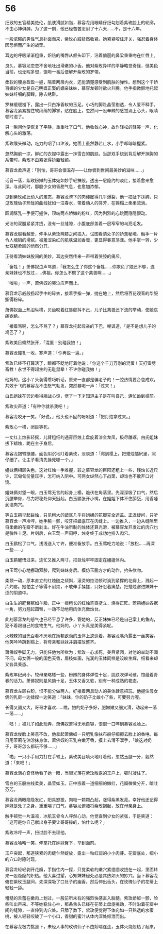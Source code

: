 # 56

细致的五官精美绝伦，肌肤滑腻如脂，慕容龙用眼睛仔细勾划着紫玫脸上的轮廓，不由心神俱醉。为了这一刻，他已经苦苦忍耐了十六天……不，是十六年。

一股浓郁的男性气息扑面而来，紫玫心脏猛然收紧。她紧紧咬住牙关，强忍着身体因恐惧而产生的战栗。

耳边的呼吸渐渐粗重，炽热的嘴唇从额头印下，沿着俏丽的鼻梁重重吻在红唇上。

良久，慕容龙恋恋不舍地吐出滑嫩的小舌。他对紫玫异样的平静略觉奇怪，但美色当前，也无暇多想，饱吻一番后便解开紫玫的罗带。

柔软的腰身盈盈一握，隔着两层内衣，还能清楚感受到肌肤的弹性。想到这个千娇百媚的少女是自己明媒正娶的嫡亲妹妹，慕容龙顿时欲火升腾。他手指微颤地托起妹妹纤细的脚踝，除去绣鞋。

罗袜缓缓褪下，露出一只白净香软的玉足。小巧的脚趾晶莹剔透，令人爱不释手。慕容龙紧紧握住软绵绵的脚掌，贴在脸上，忽然间一股辛辣的感觉涌上心头，眼睛顿时湿了。

只一瞬间他便恢复了平静，重重吐了口气，他收敛心神，故作轻松的轻笑一声，化解心头的激荡。

紫玫喉头微动，吃力的咽了口津液，她面上虽然静若止水，小手却暗暗握紧。

忽然胸前一凉，鲜红的衣襟中露出一抹雪白的肌肤。当那双手绕到背后解开抹胸的系带时，紫玫不由紧张得娇躯轻颤。

慕容龙柔声道：「别怕，哥哥会很温存——让你尝到世间最美妙的滋味……」

话音一落，紫玫粉嫩的玉体宛如妙手轻抹般，透出一层隐约的淡红，接着愈来愈深。与此同时，那股少女的香甜气息，也愈加浓郁。

见到紫玫如此动人的羞态，慕容龙胯下的肉棒胀得几乎爆裂，他一把扯下抹胸，只见玫瑰仙子玲珑的曲线犹如一汪春水，带着动人的芬芳，在锦榻上柔柔流淌。

圆润酥乳一手便可握住，顶端两点娇嫩的粉红，因为剧烈的心跳而隐隐颤动。

光洁的双腿紧紧并拢，没有一丝缝隙，小腹底部盖着一层窄窄的乌亮毛发。

慕容龙越看越爱，伸手从紫玫两膝之间插入，试图看清处子的娇羞秘境。触手一片令人魂销的滑腻，被羞涩染红的肌肤温润香暖，更显得春意荡漾。他手掌一转，少女双腿柔顺的悄然分开。

正待看清妹妹股间的美妙，耳边突然传来一声带着哭腔的痛斥。

「畜牲！」萧佛奴泣声骂道，「我怎么生了你这个畜牲……你欺负了娘还不够，连亲妹妹也不放过……佛祖，你怎么不劈了这个禽兽啊……」

「嗤啦」一声，萧佛奴的哭泣应声而止。

慕容龙示威般扬起手中的碎衣，接着手指一弹，抛在地上，然后将百花观音的华服撕得粉碎。

萧佛奴面上热泪纵横，贝齿咬着红唇颤抖不己，儿子比禽兽还下流的举动，使她哀痛欲绝。

「接着骂啊，怎么不骂了？」慕容龙托起母亲的下巴，嘲讽道，「是不是想儿子的鸡巴了？」

紫玫美目倏然张开，「混蛋！别碰我娘！」

慕容龙瞳孔一收，寒声道：「你再说一遍。」

紫玫已经不打算活了，眼都不眨地盯着他说：「你这个千刀万剐的混蛋！天打雷劈畜牲！永世不得超生的无耻鼠辈！不许你碰我娘！」

他妈的，这小丫头装得乖巧听话，原来一直都是骗老子的！一腔热情要合卺成欢，共效于飞的慕容龙不由怒气勃发，突然暴喝一声：「过来！」

白氏姐妹在旁边看得胆战心惊，愣了一下才知道主子是在叫自己，连忙跪到榻前。

紫玫尖声道：「有种你就杀我吧！」

慕容龙咬牙一笑，「好说。」他头也不回的吩咐道：「把灯烛拿过来。」

紫玫心一横，闭目等死。

一丈红上烛影轻摇，儿臂粗细的通宵巨烛上盘旋着漆金龙凤，极尽雕琢。白氏姐妹拔下蜡烛，跪在主子身后。

慕容龙抱臂挺腰，面色阴沉地盯着紫玫，淡淡道：「爬到榻上，把蜡烛插屄里，照仔细了。让主子看清先操死哪一个。」

姐妹俩相顾失色，这对红烛一手难握，较之慕容龙的巨阳还粗上一些，残烛长近尺许，沉甸甸份量压手，怎可纳入阴中。可两女纵然心下战栗，却谁也不敢开口讨饶。

姐妹俩对望一眼，白玉莺无言的起身上榻，跪伏在角落里。先深深吸了口气，然后沉腰举臀，尽力将秘处仰天挺起。白玉鹂张开小嘴，在姐姐下体不住舔舐，用香唾润湿肉穴。

等白玉鹂举起巨烛，只见粗大的蜡底几乎将姐姐的花瓣完全遮盖。正迟疑间，只听慕容龙一声冷哼，她手腕一颤，咬牙把蜡底压在肉缝上。一边推入，一边从缝隙里将柔嫩的花瓣不断剥出。好在牛油所制的烛体还算光滑，被慕容龙开发过的肉穴也是弹性十足。片刻后，白玉莺一声闷哼，烛身终于成功地挤入肉穴。

白玉鹂松了口气，浅浅送入寸许，便准备放手。白玉莺吃力地说：「放松……再深一些……」

白玉鹂醒悟过来，连忙又推入两寸，把巨烛牢牢固定在姐姐体内。

白玉莺小心地挪动双膝，爬到妹妹身后。模仿玉鹂方才的动作，抬头欲吻。

柔颈一动，原本直立的红烛随之倾斜，滚烫的烛油顿时淌到紧撑的花瓣上，溅起一片灼疼。她怕主子等得不耐烦，不敢伸手揉搓，只好忍着痛楚，把蜡烛塞进妹妹干涩的阴道中。

白生生的肥臀腻如羊脂，正中一根粗长的红烛笔直挺立，烧得正旺。莺鹂姐妹各据一角，努力翘起圆臀，一动不动地用肉体充做烛台。

此刻慕容龙的怒气也已经平息了许多，管她的，反正妹妹已经是自己案上的鱼肉，犯不着跟自己的食物生气。他妈的，小丫头真是美得紧呢。

火辣辣的目光百看不厌地在娇艳欲滴的玉体上逡巡着，慕容龙嘴角露出一丝笑容。他笑吟吟跳到榻上，将母亲和妹妹并肩摆放整齐。

萧佛奴手脚无力，只能任他为所欲为；紫玫一心求死，美目紧闭，对他的举动不闻不问。母女俩一般的国色天香，眉枝如画，光润的玉体同样是皎皎生辉，细看来却又各具美态。

紫玫年纪尚小，较母亲略矮一些，粉嫩的身体弹性十足，肌肤吹弹可破，饱蕴着青春的活力。萧佛奴则是风韵十足，玉体又香又软，别有一种成熟的艳态。

慕容龙左顾右盼，恨不能分做两人，好搂着两具动人的美体肆意把玩。他握住母女俩的乳房一边揉捏一边笑道：「妹妹，你的奶子比娘小了些，可要努力喔。

长得又圆又大，哥哥才喜欢……瞧，娘的奶子多好，肥嫩嫩又细又滑，动起来一荡一荡……」

「呸！」被儿子如此玩弄，萧佛奴羞得无地自容，恨恨一口啐到慕容龙脸上。

慕容龙俊脸上笑意不改，他拿起萧佛奴一只肥乳像抹布般仔细擦去脸上的香唾。每日用茉莉花油涂抹身体，萧佛奴的玉乳白嫩芳香，摸上去滑不溜手，「娘这对奶子，哥哥怎么都玩不够……」

「啪」一只小手用力打在手臂上，紫玫美目喷火地盯着他，忽然玉腿一分，毅然道：「来吧！」

慕容龙满心奇怪地看了她一眼，当眼光落在紫玫敞露的玉户上，顿时凝住了。

雪白的玉股曲线柔美，晶莹如玉。正中嵌着一道细细的嫩红，花瓣微微分开，暗吐芬芳。

慕容龙两眼隐隐发红，阳具怒振，肉粒一颗颗凸起，涨得紫黑发亮。幸好他还记得妹妹是处子之身，重重喘了口气，慕容龙俯腰将紫玫抱起，放在母亲身上。

触手顿觉一片温凉，冰肌玉骨令人呯然心动。他觉查到少女的紧张，于是笑道：「这可是你自己献出身子要让哥哥操的，怕什么呢？」

紫玫冷哼一声，扭过脸不去理他。

慕容龙哈哈一笑，伸掌托在妹妹臀下，举到面前。

玉户突起，那道狭紧的肉缝乍然绽放，露出一粒红润的小小肉芽。花瓣底处，细小的穴口时隐时现。

慕容龙轻轻剥开花瓣，手指往内一探，只觉柔软的嫩穴紧绷绷收拢在一起，里面转来一股隐隐的炽热。他大喜过望，心知妹妹秘处必是其热如火的妙穴。当下慕容龙俯在紫玫玉腿间，先深深吸了口处子的幽香，然后伸出舌头，在玫瑰仙子的花蒂上轻轻一舔。

粗糙的舌蕾在嫩肉上划过，一股前所未有的强烈快感直入脑髓。紫玫娇躯一颤，险些叫出声来。不等她稳住心神，那条舌头已经在花蒂上盘旋挑动，不时沿着花瓣中间的缝隙，一直伸到肉穴处。只舔了数下，紫玫便觉得下体宛如一只熟透的水蜜桃，被人轻轻咬破了一个小口，香甜的蜜汁从体内深处倾泄而出。

在慕容龙极力挑逗下，未经人事的玫瑰仙子不由娇喘连连，玉体火烧般热了起来。
